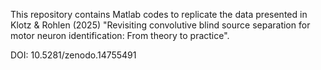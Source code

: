 This repository contains Matlab codes to replicate the data presented in Klotz & Rohlen (2025) "Revisiting convolutive blind source separation for motor neuron identification: From theory to practice". 

DOI: 10.5281/zenodo.14755491 
